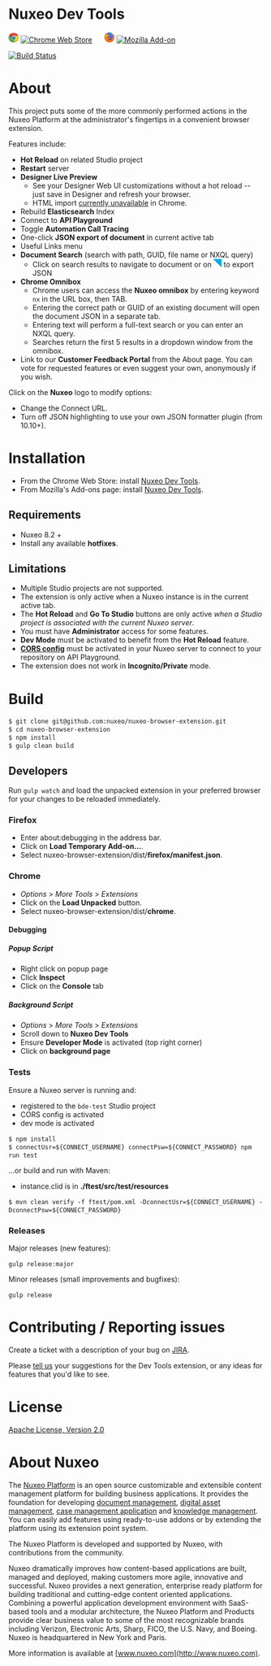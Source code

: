 Nuxeo Dev Tools
===============

![Chrome](app/images/chrome.png) [![Chrome Web Store](https://img.shields.io/chrome-web-store/d/kncphbjdicjganncpalklkllihdidcmh.svg)](https://chrome.google.com/webstore/detail/nuxeo-dev-tools/kncphbjdicjganncpalklkllihdidcmh?hl=en) &nbsp;&nbsp;&nbsp;&nbsp; ![Firefox](app/images/firefox.png) [![Mozilla Add-on](https://img.shields.io/amo/d/nuxeo-dev-tools.svg)](https://addons.mozilla.org/en-US/firefox/addon/nuxeo-dev-tools/)

[![Build Status](https://qa.nuxeo.org/jenkins/buildStatus/icon?job=Client/browser-developer-extension-master/master)](https://qa.nuxeo.org/jenkins/job/Client/job/browser-developer-extension-master/job/master/)

# About

This project puts some of the more commonly performed actions in the Nuxeo Platform at the administrator's fingertips in a convenient browser extension.

Features include:
* **Hot Reload** on related Studio project
* **Restart** server
* **Designer Live Preview**
  * See your Designer Web UI customizations without a hot reload -- just save in Designer and refresh your browser.
  * HTML import [currently unavailable](https://bugs.chromium.org/p/chromium/issues/detail?id=803115) in Chrome.
* Rebuild **Elasticsearch** Index
* Connect to **API Playground**
* Toggle **Automation Call Tracing**
* One-click **JSON export of document** in current active tab
* Useful Links menu
* **Document Search** (search with path, GUID, file name or NXQL query)
  * Click on search results to navigate to document or on ![export](app/images/json-exp.png) to export JSON
* **Chrome Omnibox**
  * Chrome users can access the **Nuxeo omnibox** by entering keyword `nx` in the URL box, then TAB.
  * Entering the correct path or GUID of an existing document will open the document JSON in a separate tab.
  * Entering text will perform a full-text search or you can enter an NXQL query.
  * Searches return the first 5 results in a dropdown window from the omnibox.
* Link to our **Customer Feedback Portal** from the About page. You can vote for requested features or even suggest your own, anonymously if you wish.

Click on the **Nuxeo** logo to modify options:
* Change the Connect URL.
* Turn off JSON highlighting to use your own JSON formatter plugin (from 10.10+).

# Installation

- From the Chrome Web Store: install [Nuxeo Dev Tools](https://chrome.google.com/webstore/detail/nuxeo-extension/kncphbjdicjganncpalklkllihdidcmh).
- From Mozilla's Add-ons page: install [Nuxeo Dev Tools](https://addons.mozilla.org/en-US/firefox/addon/nuxeo-dev-tools/).

## Requirements

* Nuxeo 8.2 +
* Install any available **hotfixes**.

## Limitations

* Multiple Studio projects are not supported.
* The extension is only active when a Nuxeo instance is in the current active tab.
* The **Hot Reload** and **Go To Studio** buttons are only active *when a Studio project is associated with the current Nuxeo server*.
* You must have **Administrator** access for some features.
* **Dev Mode** must be activated to benefit from the **Hot Reload** feature.
* [**CORS config**](https://doc.nuxeo.com/pages/viewpage.action?pageId=14257084) must be activated in your Nuxeo server to connect to your repository on API Playground.
* The extension does not work in **Incognito/Private** mode.


# Build


```
$ git clone git@github.com:nuxeo/nuxeo-browser-extension.git
$ cd nuxeo-browser-extension
$ npm install
$ gulp clean build
```

## Developers

Run `gulp watch` and load the unpacked extension in your preferred browser for your changes to be reloaded immediately.

### Firefox

  * Enter about:debugging in the address bar.
  * Click on **Load Temporary Add-on...**.
  * Select nuxeo-browser-extension/dist/**firefox/manifest.json**.


### Chrome

  * *Options* > *More Tools* > *Extensions*
  * Click on the **Load Unpacked** button.
  * Select nuxeo-browser-extension/dist/**chrome**.

#### Debugging

##### Popup Script
  * Right click on popup page
  * Click **Inspect**
  * Click on the **Console** tab

##### Background Script
  * *Options* > *More Tools* > *Extensions*
  * Scroll down to **Nuxeo Dev Tools**
  * Ensure **Developer Mode** is activated (top right corner)
  * Click on **background page**

### Tests
Ensure a Nuxeo server is running and:
  * registered to the `bde-test` Studio project
  * CORS config is activated
  * dev mode is activated
```
$ npm install
$ connectUsr=${CONNECT_USERNAME} connectPsw=${CONNECT_PASSWORD} npm run test
```

...or build and run with Maven:
* instance.clid is in **./ftest/src/test/resources**
```
$ mvn clean verify -f ftest/pom.xml -DconnectUsr=${CONNECT_USERNAME} -DconnectPsw=${CONNECT_PASSWORD}
```

### Releases

Major releases (new features):

```
gulp release:major
```

Minor releases (small improvements and bugfixes):
```
gulp release
```


# Contributing / Reporting issues

Create a ticket with a description of your bug on [JIRA](https://jira.nuxeo.com/browse/BDE/).

Please [tell us](https://portal.prodpad.com/40c295d6-739d-11e7-9e52-06df22ffaf6f) your suggestions for the Dev Tools extension, or any ideas for features that you'd like to see.


# License

[Apache License, Version 2.0](http://www.apache.org/licenses/LICENSE-2.0.html)

# About Nuxeo

The [Nuxeo Platform](http://www.nuxeo.com/products/content-management-platform/) is an open source customizable and extensible content management platform for building business applications. It provides the foundation for developing [document management](http://www.nuxeo.com/solutions/document-management/), [digital asset management](http://www.nuxeo.com/solutions/digital-asset-management/), [case management application](http://www.nuxeo.com/solutions/case-management/) and [knowledge management](http://www.nuxeo.com/solutions/advanced-knowledge-base/). You can easily add features using ready-to-use addons or by extending the platform using its extension point system.

The Nuxeo Platform is developed and supported by Nuxeo, with contributions from the community.

Nuxeo dramatically improves how content-based applications are built, managed and deployed, making customers more agile, innovative and successful. Nuxeo provides a next generation, enterprise ready platform for building traditional and cutting-edge content oriented applications. Combining a powerful application development environment with SaaS-based tools and a modular architecture, the Nuxeo Platform and Products provide clear business value to some of the most recognizable brands including Verizon, Electronic Arts, Sharp, FICO, the U.S. Navy, and Boeing. Nuxeo is headquartered in New York and Paris.

More information is available at [www.nuxeo.com](http://www.nuxeo.com).
